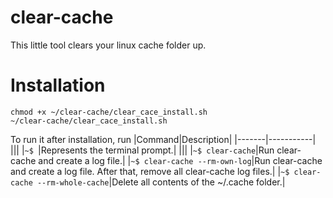 # clear-cache
This little tool clears your linux cache folder up. 

# Installation
`chmod +x ~/clear-cache/clear_cace_install.sh`   
`~/clear-cache/clear_cace_install.sh`

To run it after installation, run
|Command|Description|
|-------|-----------|
|||
|`~$ `|Represents the terminal prompt.|
|||
|`~$ clear-cache`|Run clear-cache and create a log file.|
|`~$ clear-cache --rm-own-log`|Run clear-cache and create a log file. After that, remove all clear-cache log files.|
|`~$ clear-cache --rm-whole-cache`|Delete all contents of the ~/.cache folder.|
